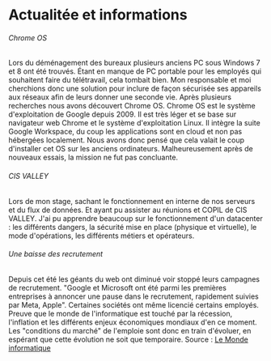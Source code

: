 # Actualitée et informations 

###### Chrome OS
Lors du déménagement des bureaux plusieurs anciens PC sous Windows 7 et 8 ont été trouvés.
Étant en manque de PC portable pour les employés qui souhaitent faire du télétravail, cela tombait bien.
Mon responsable et moi cherchions donc une solution pour inclure de façon sécurisée ses appareils aux réseaux afin de leurs donner une seconde vie.
Après plusieurs recherches nous avons découvert Chrome OS.
Chrome OS est le système d'exploitation de Google depuis 2009. Il est très léger et se base sur navigateur web Chrome et le système d'exploitation Linux. 
Il intègre la suite Google Workspace, du coup les applications sont en cloud et non pas hébergées localement. 
Nous avons donc pensé que cela valait le coup d'installer cet OS sur les anciens ordinateurs.
Malheureusement après de nouveaux essais, la mission ne fut pas concluante.  


###### CIS VALLEY
Lors de mon stage, sachant le fonctionnement en interne de nos serveurs et du flux de données. Et ayant pu assister au réunions et COPIL de CIS VALLEY.
J'ai pu apprendre beaucoup sur le fonctionnement d'un datacenter : les différents dangers, la sécurité mise en place (physique et virtuelle), le mode d'opérations, les différents métiers et opérateurs. 



###### Une baisse des recrutement
Depuis cet été les géants du web ont diminué voir stoppé leurs campagnes de recrutement.
"Google et Microsoft ont été parmi les premières entreprises à annoncer une pause dans le recrutement, rapidement suivies par Meta, Apple".
Certaines sociétés ont même licencié certains employés.
Preuve que le monde de l'informatique est touché par la récession, l'inflation et les différents enjeux économiques mondiaux d'en ce moment.
Les "conditions du marché" de l'emploie sont donc en train d'évoluer, en espérant que cette évolution ne soit que temporaire.
Source : [Le Monde informatique](https://www.lemondeinformatique.fr/actualites/lire-apres-la-grande-demission-le-grand-gel-des-recrutements-dans-l-it-87610.html)
